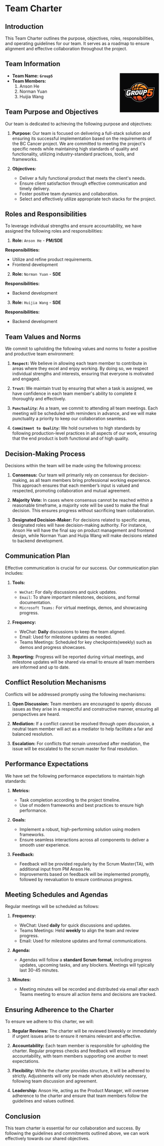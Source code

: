 # Team Charter

## Introduction

This Team Charter outlines the purpose, objectives, roles, responsibilities, and operating guidelines for our team. It serves as a roadmap to ensure alignment and effective collaboration throughout the project.

## Team Information

<img src="Resources/team.png" alt="Team Logo" height="128" width="128" align="right">

- **Team Name:** **`Group5`**
- **Team Members:**
  1. Anson He
  2. Norman Yuan
  3. Huijia Wang

## Team Purpose and Objectives

Our team is dedicated to achieving the following purpose and objectives:

1. **Purpose:** Our team is focused on delivering a full-stack solution and ensuring its successful implementation based on the requirements of the BC Cancer project. We are committed to meeting the project's specific needs while maintaining high standards of quality and functionality, utilizing industry-standard practices, tools, and frameworks.
  
2. **Objectives:**

   - Deliver a fully functional product that meets the client's needs.
   - Ensure client satisfaction through effective communication and timely delivery.
   - Foster positive team dynamics and collaboration.
   - Select and effectively utilize appropriate tech stacks for the project.

## Roles and Responsibilities

To leverage individual strengths and ensure accountability, we have assigned the following roles and responsibilities:

1. **Role:** `Anson He` - **PM/SDE**

**Responsibilities:**

- Utilize and refine product requirements.
- Frontend development

2. **Role:** `Norman Yuan` - **SDE**

**Responsibilities:**

- Backend development

3. **Role:** `Huijia Wang` - **SDE**

**Responsibilities:**

- Backend development


## Team Values and Norms

We commit to upholding the following values and norms to foster a positive and productive team environment:

1. **`Respect`:** We believe in allowing each team member to contribute in areas where they excel and enjoy working. By doing so, we respect individual strengths and interests, ensuring that everyone is motivated and engaged.

2. **`Trust`:** We maintain trust by ensuring that when a task is assigned, we have confidence in each team member's ability to complete it thoroughly and effectively.

3. **`Punctuality`:** As a team, we commit to attending all team meetings. Each meeting will be scheduled with reminders in advance, and we will make punctuality a priority to keep our collaboration seamless.

4. **`Commitment to Quality`:** We hold ourselves to high standards by following production-level practices in all aspects of our work, ensuring that the end product is both functional and of high quality.

## Decision-Making Process

Decisions within the team will be made using the following process:

1. **Consensus:** Our team will primarily rely on consensus for decision-making, as all team members bring professional working experience. This approach ensures that each member’s input is valued and respected, promoting collaboration and mutual agreement.

2. **Majority Vote:** In cases where consensus cannot be reached within a reasonable timeframe, a majority vote will be used to make the final decision. This ensures progress without sacrificing team collaboration.

3. **Designated Decision-Maker:** For decisions related to specific areas, designated roles will have decision-making authority. For instance, Anson He will have the final say on product management and frontend design, while Norman Yuan and Huijia Wang will make decisions related to backend development.

## Communication Plan

Effective communication is crucial for our success. Our communication plan includes:

1. **Tools:**

   - `WeChat`: For daily discussions and quick updates.
   - `Email`: To share important milestones, decisions, and formal documentation.
   - `Microsoft Teams:` For virtual meetings, demos, and showcasing progress.

2. **Frequency:**

   - WeChat: **Daily** discussions to keep the team aligned.
   - Email: Used for milestone updates as needed.
   - Teams Meetings: Scheduled for key checkpoints(weekly) such as demos and progress showcases.

3. **Reporting:** Progress will be reported during virtual meetings, and milestone updates will be shared via email to ensure all team members are informed and up to date.

## Conflict Resolution Mechanisms

Conflicts will be addressed promptly using the following mechanisms:

1. **Open Discussion:** Team members are encouraged to openly discuss issues as they arise in a respectful and constructive manner, ensuring all perspectives are heard.

2. **Mediation:** If a conflict cannot be resolved through open discussion, a neutral team member will act as a mediator to help facilitate a fair and balanced resolution.

3. **Escalation:** For conflicts that remain unresolved after mediation, the issue will be escalated to the scrum master for final resolution.

## Performance Expectations

We have set the following performance expectations to maintain high standards:

1. **Metrics:**

   - Task completion according to the project timeline.
   - Use of modern frameworks and best practices to ensure high performance.

2. **Goals:**

   - Implement a robust, high-performing solution using modern frameworks.
   - Ensure seamless interactions across all components to deliver a smooth user experience.

3. **Feedback:**
   - Feedback will be provided regularly by the Scrum Master(TA), with additional input from PM Anson He.
   - Improvements based on feedback will be implemented promptly, followed by reevaluation to ensure continuous progress.

## Meeting Schedules and Agendas

Regular meetings will be scheduled as follows:

1. **Frequency:**

   - WeChat: Used **daily** for quick discussions and updates.
   - Teams Meetings: Held **weekly** to align the team and review progress.
   - Email: Used for milestone updates and formal communications.

2. **Agenda:**

   - Agendas will follow a **standard Scrum format**, including progress updates, upcoming tasks, and any blockers. Meetings will typically last 30-45 minutes.

3. **Minutes:**

   - Meeting minutes will be recorded and distributed via email after each Teams meeting to ensure all action items and decisions are tracked.

## Ensuring Adherence to the Charter

To ensure we adhere to this charter, we will:

1. **Regular Reviews:** The charter will be reviewed biweekly or immediately if urgent issues arise to ensure it remains relevant and effective.

2. **Accountability:** Each team member is responsible for upholding the charter. Regular progress checks and feedback will ensure accountability, with team members supporting one another to meet expectations.

3. **Flexibility:** While the charter provides structure, it will be adhered to strictly. Adjustments will only be made when absolutely necessary, following team discussion and agreement.

4. **Leadership:** Anson He, acting as the Product Manager, will oversee adherence to the charter and ensure that team members follow the guidelines and values outlined.

## Conclusion

This team charter is essential for our collaboration and success. By following the guidelines and commitments outlined above, we can work effectively towards our shared objectives.